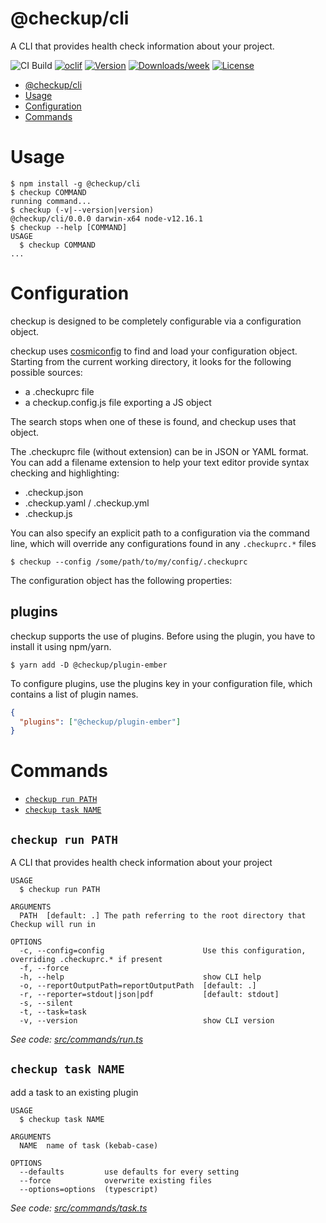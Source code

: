 # @checkup/cli

A CLI that provides health check information about your project.

![CI Build](https://github.com/checkupjs/checkup/workflows/CI%20Build/badge.svg)
[![oclif](https://img.shields.io/badge/cli-oclif-brightgreen.svg)](https://oclif.io)
[![Version](https://img.shields.io/npm/v/@checkup/cli.svg)](https://npmjs.org/package/@checkup/cli)
[![Downloads/week](https://img.shields.io/npm/dw/@checkup/cli.svg)](https://npmjs.org/package/@checkup/cli)
[![License](https://img.shields.io/npm/l/@checkup/cli.svg)](https://github.com/checkupjs/checkup/blob/master/package.json)

<!-- toc -->
* [@checkup/cli](#checkupcli)
* [Usage](#usage)
* [Configuration](#configuration)
* [Commands](#commands)
<!-- tocstop -->

# Usage

<!-- usage -->
```sh-session
$ npm install -g @checkup/cli
$ checkup COMMAND
running command...
$ checkup (-v|--version|version)
@checkup/cli/0.0.0 darwin-x64 node-v12.16.1
$ checkup --help [COMMAND]
USAGE
  $ checkup COMMAND
...
```
<!-- usagestop -->

# Configuration

<!-- configuration -->

checkup is designed to be completely configurable via a configuration object.

checkup uses [cosmiconfig](https://github.com/davidtheclark/cosmiconfig) to find and load your configuration object. Starting from the current working directory, it looks for the following possible sources:

- a .checkuprc file
- a checkup.config.js file exporting a JS object

The search stops when one of these is found, and checkup uses that object.

The .checkuprc file (without extension) can be in JSON or YAML format. You can add a filename extension to help your text editor provide syntax checking and highlighting:

- .checkup.json
- .checkup.yaml / .checkup.yml
- .checkup.js

You can also specify an explicit path to a configuration via the command line, which will override any configurations found in any `.checkuprc.*` files

```sh-session
$ checkup --config /some/path/to/my/config/.checkuprc
```

The configuration object has the following properties:

## plugins

checkup supports the use of plugins. Before using the plugin, you have to install it using npm/yarn.

```sh-session
$ yarn add -D @checkup/plugin-ember
```

To configure plugins, use the plugins key in your configuration file, which contains a list of plugin names.

```json
{
  "plugins": ["@checkup/plugin-ember"]
}
```

<!-- TODO: Describe properties in CheckupConfig -->

<!-- configurationstop -->

# Commands

<!-- commands -->
* [`checkup run PATH`](#checkup-run-path)
* [`checkup task NAME`](#checkup-task-name)

## `checkup run PATH`

A CLI that provides health check information about your project

```
USAGE
  $ checkup run PATH

ARGUMENTS
  PATH  [default: .] The path referring to the root directory that Checkup will run in

OPTIONS
  -c, --config=config                      Use this configuration, overriding .checkuprc.* if present
  -f, --force
  -h, --help                               show CLI help
  -o, --reportOutputPath=reportOutputPath  [default: .]
  -r, --reporter=stdout|json|pdf           [default: stdout]
  -s, --silent
  -t, --task=task
  -v, --version                            show CLI version
```

_See code: [src/commands/run.ts](https://github.com/checkupjs/checkup/blob/v0.0.0/src/commands/run.ts)_

## `checkup task NAME`

add a task to an existing plugin

```
USAGE
  $ checkup task NAME

ARGUMENTS
  NAME  name of task (kebab-case)

OPTIONS
  --defaults         use defaults for every setting
  --force            overwrite existing files
  --options=options  (typescript)
```

_See code: [src/commands/task.ts](https://github.com/checkupjs/checkup/blob/v0.0.0/src/commands/task.ts)_
<!-- commandsstop -->
